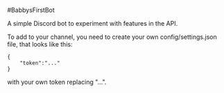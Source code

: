 #BabbysFirstBot

A simple Discord bot to experiment with features in the API.

To add to your channel, you need to create your own config/settings.json file, that looks like this:
```
{
    "token":"..."
}
```
with your own token replacing "...".
